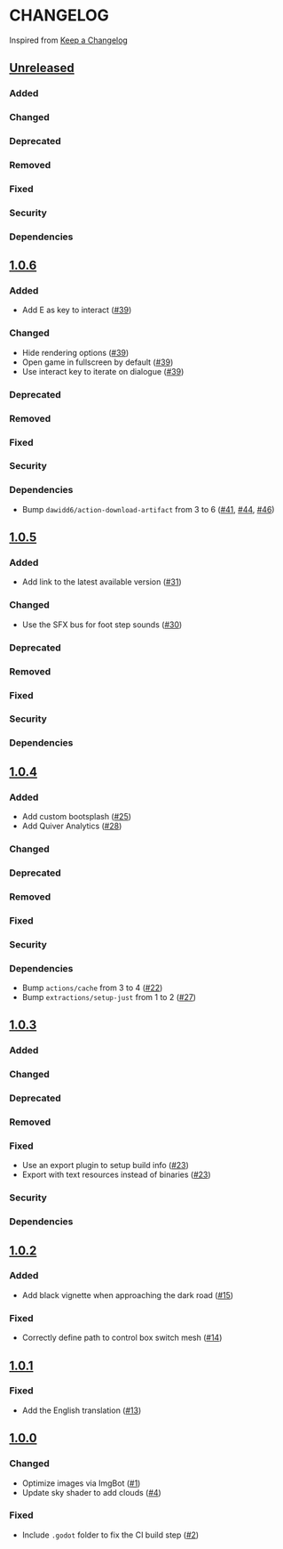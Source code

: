 # CHANGELOG
Inspired from [Keep a Changelog](https://keepachangelog.com/en/1.0.0/)

## [Unreleased]
### Added
### Changed
### Deprecated
### Removed
### Fixed
### Security
### Dependencies

## [1.0.6]
### Added
- Add E as key to interact ([#39](https://github.com/MechanicalFlower/HazyRoad/pull/39))
### Changed
- Hide rendering options ([#39](https://github.com/MechanicalFlower/HazyRoad/pull/39))
- Open game in fullscreen by default ([#39](https://github.com/MechanicalFlower/HazyRoad/pull/39))
- Use interact key to iterate on dialogue ([#39](https://github.com/MechanicalFlower/HazyRoad/pull/39))
### Deprecated
### Removed
### Fixed
### Security
### Dependencies
- Bump `dawidd6/action-download-artifact` from 3 to 6 ([#41](https://github.com/MechanicalFlower/HazyRoad/pull/41), [#44](https://github.com/MechanicalFlower/HazyRoad/pull/44), [#46](https://github.com/MechanicalFlower/HazyRoad/pull/46))

## [1.0.5]
### Added
- Add link to the latest available version ([#31](https://github.com/MechanicalFlower/HazyRoad/pull/31))
### Changed
- Use the SFX bus for foot step sounds ([#30](https://github.com/MechanicalFlower/HazyRoad/pull/30))
### Deprecated
### Removed
### Fixed
### Security
### Dependencies

## [1.0.4]
### Added
- Add custom bootsplash ([#25](https://github.com/MechanicalFlower/HazyRoad/pull/25))
- Add Quiver Analytics ([#28](https://github.com/MechanicalFlower/HazyRoad/pull/28))
### Changed
### Deprecated
### Removed
### Fixed
### Security
### Dependencies
- Bump `actions/cache` from 3 to 4 ([#22](https://github.com/MechanicalFlower/HazyRoad/pull/22))
- Bump `extractions/setup-just` from 1 to 2 ([#27](https://github.com/MechanicalFlower/HazyRoad/pull/27))

## [1.0.3]
### Added
### Changed
### Deprecated
### Removed
### Fixed
- Use an export plugin to setup build info ([#23](https://github.com/MechanicalFlower/HazyRoad/pull/23))
- Export with text resources instead of binaries ([#23](https://github.com/MechanicalFlower/HazyRoad/pull/23))
### Security
### Dependencies

## [1.0.2]
### Added
- Add black vignette when approaching the dark road ([#15](https://github.com/MechanicalFlower/HazyRoad/pull/15))
### Fixed
- Correctly define path to control box switch mesh ([#14](https://github.com/MechanicalFlower/HazyRoad/pull/14))

## [1.0.1]
### Fixed
- Add the English translation ([#13](https://github.com/MechanicalFlower/HazyRoad/pull/13))

## [1.0.0]
### Changed
- Optimize images via ImgBot ([#1](https://github.com/MechanicalFlower/HazyRoad/pull/1))
- Update sky shader to add clouds ([#4](https://github.com/MechanicalFlower/HazyRoad/pull/4))
### Fixed
- Include `.godot` folder to fix the CI build step ([#2](https://github.com/MechanicalFlower/HazyRoad/pull/2))

[Unreleased]: https://github.com/MechanicalFlower/HazyRoad/compare/1.0.6...HEAD
[1.0.6]: https://github.com/MechanicalFlower/HazyRoad/compare/1.0.5...1.0.6
[1.0.5]: https://github.com/MechanicalFlower/HazyRoad/compare/1.0.4...1.0.5
[1.0.4]: https://github.com/MechanicalFlower/HazyRoad/compare/1.0.3...1.0.4
[1.0.3]: https://github.com/MechanicalFlower/HazyRoad/compare/1.0.2...1.0.3
[1.0.2]: https://github.com/MechanicalFlower/HazyRoad/compare/1.0.1...1.0.2
[1.0.1]: https://github.com/MechanicalFlower/HazyRoad/compare/1.0.0...1.0.1
[1.0.0]: https://github.com/MechanicalFlower/HazyRoad/commits/1.0.0
